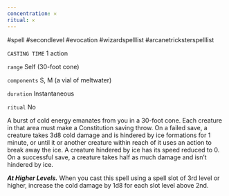 ```yaml
---
concentration: 𐄂
ritual: 𐄂
---
```

#spell #secondlevel #evocation #wizardspelllist #arcanetricksterspelllist

`CASTING TIME`
1 action

`range`
Self (30-foot cone)

`components`
S, M (a vial of meltwater)

`duration`
Instantaneous

`ritual`
No

A burst of cold energy emanates from you in a 30-foot cone. Each creature in that area must make a Constitution saving throw. On a failed save, a creature takes 3d8 cold damage and is hindered by ice formations for 1 minute, or until it or another creature within reach of it uses an action to break away the ice. A creature hindered by ice has its speed reduced to 0. On a successful save, a creature takes half as much damage and isn’t hindered by ice.

**_At Higher Levels._** When you cast this spell using a spell slot of 3rd level or higher, increase the cold damage by 1d8 for each slot level above 2nd.